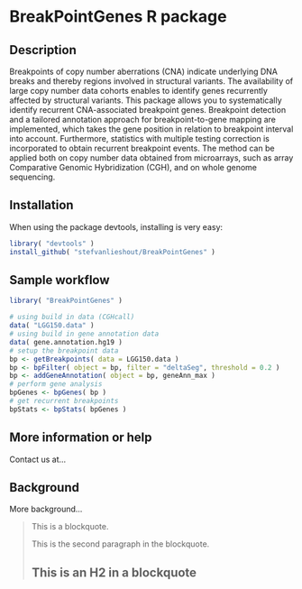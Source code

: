 BreakPointGenes R package
====================

Description
---------------------

Breakpoints of copy number aberrations (CNA) indicate underlying DNA breaks and thereby regions involved in structural variants. The availability of large copy number data cohorts enables to identify genes recurrently affected by structural variants. This package allows you to systematically identify recurrent CNA-associated breakpoint genes. Breakpoint detection and a tailored annotation approach for breakpoint-to-gene mapping are implemented, which takes the gene position in relation to breakpoint interval into account. Furthermore, statistics with multiple testing correction is incorporated to obtain recurrent breakpoint events. The method can be applied both on copy number data obtained from microarrays, such as array Comparative Genomic Hybridization (CGH), and on whole genome sequencing.

Installation
---------------------

When using the package devtools, installing is very easy:

```R
library( "devtools" )
install_github( "stefvanlieshout/BreakPointGenes" )
```

Sample workflow
---------------------

```R
library( "BreakPointGenes" )

# using build in data (CGHcall)
data( "LGG150.data" )
# using build in gene annotation data
data( gene.annotation.hg19 )
# setup the breakpoint data
bp <- getBreakpoints( data = LGG150.data )
bp <- bpFilter( object = bp, filter = "deltaSeg", threshold = 0.2 )
bp <- addGeneAnnotation( object = bp, geneAnn_max )
# perform gene analysis
bpGenes <- bpGenes( bp )
# get recurrent breakpoints
bpStats <- bpStats( bpGenes )
```

More information or help
---------------------

Contact us at...

Background
---------------------

More background...

> This is a blockquote.
> 
> This is the second paragraph in the blockquote.
>
> ## This is an H2 in a blockquote
